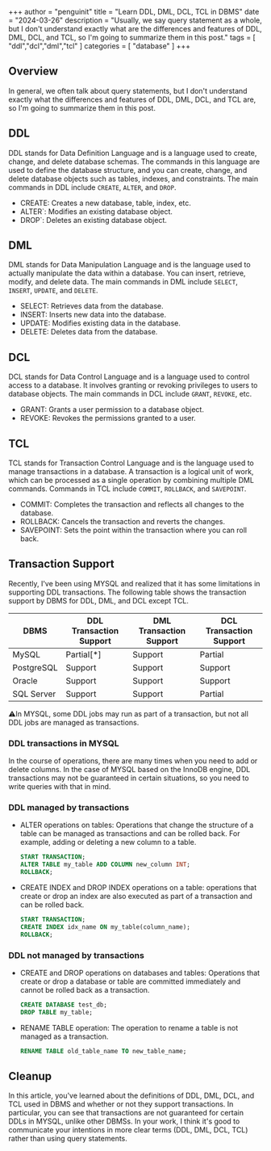 +++
author = "penguinit"
title = "Learn DDL, DML, DCL, TCL in DBMS"
date = "2024-03-26"
description = "Usually, we say query statement as a whole, but I don't understand exactly what are the differences and features of DDL, DML, DCL, and TCL, so I'm going to summarize them in this post."
tags = [
"ddl","dcl","dml","tcl"
]
categories = [
"database"
]
+++

## Overview

In general, we often talk about query statements, but I don't understand exactly what the differences and features of DDL, DML, DCL, and TCL are, so I'm going to summarize them in this post.

## DDL

DDL stands for Data Definition Language and is a language used to create, change, and delete database schemas. The commands in this language are used to define the database structure, and you can create, change, and delete database objects such as tables, indexes, and constraints. The main commands in DDL include `CREATE`, `ALTER`, and `DROP`.

- CREATE: Creates a new database, table, index, etc.
- ALTER`: Modifies an existing database object.
- DROP`: Deletes an existing database object.

## DML

DML stands for Data Manipulation Language and is the language used to actually manipulate the data within a database. You can insert, retrieve, modify, and delete data. The main commands in DML include `SELECT`, `INSERT`, `UPDATE`, and `DELETE`.

- SELECT: Retrieves data from the database.
- INSERT: Inserts new data into the database.
- UPDATE: Modifies existing data in the database.
- DELETE: Deletes data from the database.

## DCL

DCL stands for Data Control Language and is a language used to control access to a database. It involves granting or revoking privileges to users to database objects. The main commands in DCL include `GRANT`, `REVOKE`, etc.

- GRANT: Grants a user permission to a database object.
- REVOKE: Revokes the permissions granted to a user.

## TCL

TCL stands for Transaction Control Language and is the language used to manage transactions in a database. A transaction is a logical unit of work, which can be processed as a single operation by combining multiple DML commands. Commands in TCL include `COMMIT`, `ROLLBACK`, and `SAVEPOINT`.

- COMMIT: Completes the transaction and reflects all changes to the database.
- ROLLBACK: Cancels the transaction and reverts the changes.
- SAVEPOINT: Sets the point within the transaction where you can roll back.

## Transaction Support

Recently, I've been using MYSQL and realized that it has some limitations in supporting DDL transactions. The following table shows the transaction support by DBMS for DDL, DML, and DCL except TCL.

| DBMS       | DDL Transaction Support | DML Transaction Support | DCL Transaction Support |
|------------|-------------------------|-------------------------|-------------------------|
| MySQL      | Partial[*]              | Support                 | Partial                 |
| PostgreSQL | Support                 | Support                 | Support                 |
| Oracle     | Support                 | Support                 | Support                 |
| SQL Server | Support                 | Support                 | Partial                 |

⚠️In MYSQL, some DDL jobs may run as part of a transaction, but not all DDL jobs are managed as transactions.

### DDL transactions in MYSQL

In the course of operations, there are many times when you need to add or delete columns. In the case of MYSQL based on the InnoDB engine, DDL transactions may not be guaranteed in certain situations, so you need to write queries with that in mind.

### DDL managed by transactions

- ALTER operations on tables: Operations that change the structure of a table can be managed as transactions and can be rolled back. For example, adding or deleting a new column to a table.

    ```sql
    START TRANSACTION;
    ALTER TABLE my_table ADD COLUMN new_column INT;
    ROLLBACK;
    ```

- CREATE INDEX and DROP INDEX operations on a table: operations that create or drop an index are also executed as part of a transaction and can be rolled back.

    ```sql
    START TRANSACTION;
    CREATE INDEX idx_name ON my_table(column_name);
    ROLLBACK;
    ```


### DDL not managed by transactions

- CREATE and DROP operations on databases and tables: Operations that create or drop a database or table are committed immediately and cannot be rolled back as a transaction.

    ```sql
    CREATE DATABASE test_db;
    DROP TABLE my_table;
    ```

- RENAME TABLE operation: The operation to rename a table is not managed as a transaction.

    ```sql
    RENAME TABLE old_table_name TO new_table_name;
    ```


## Cleanup

In this article, you've learned about the definitions of DDL, DML, DCL, and TCL used in DBMS and whether or not they support transactions. In particular, you can see that transactions are not guaranteed for certain DDLs in MYSQL, unlike other DBMSs.
In your work, I think it's good to communicate your intentions in more clear terms (DDL, DML, DCL, TCL) rather than using query statements.
